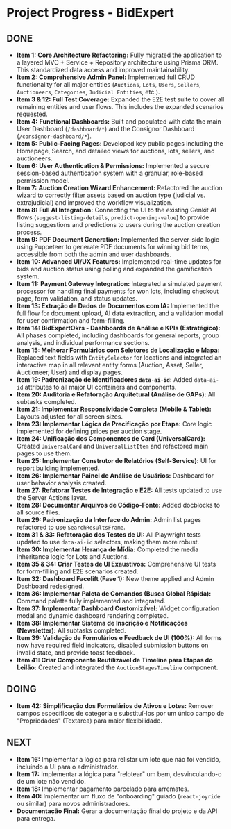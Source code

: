 # Project Progress - BidExpert

## DONE
- **Item 1:** **Core Architecture Refactoring:** Fully migrated the application to a layered MVC + Service + Repository architecture using Prisma ORM. This standardized data access and improved maintainability.
- **Item 2:** **Comprehensive Admin Panel:** Implemented full CRUD functionality for all major entities (`Auctions`, `Lots`, `Users`, `Sellers`, `Auctioneers`, `Categories`, `Judicial Entities`, etc.).
- **Item 3 & 12:** **Full Test Coverage:** Expanded the E2E test suite to cover all remaining entities and user flows. This includes the expanded scenarios requested.
- **Item 4:** **Functional Dashboards:** Built and populated with data the main User Dashboard (`/dashboard/*`) and the Consignor Dashboard (`/consignor-dashboard/*`).
- **Item 5:** **Public-Facing Pages:** Developed key public pages including the Homepage, Search, and detailed views for auctions, lots, sellers, and auctioneers.
- **Item 6:** **User Authentication & Permissions:** Implemented a secure session-based authentication system with a granular, role-based permission model.
- **Item 7:** **Auction Creation Wizard Enhancement:** Refactored the auction wizard to correctly filter assets based on auction type (judicial vs. extrajudicial) and improved the workflow visualization.
- **Item 8:** **Full AI Integration:** Connecting the UI to the existing Genkit AI flows (`suggest-listing-details`, `predict-opening-value`) to provide listing suggestions and predictions to users during the auction creation process.
- **Item 9:** **PDF Document Generation:** Implemented the server-side logic using Puppeteer to generate PDF documents for winning bid terms, accessible from both the admin and user dashboards.
- **Item 10:** **Advanced UI/UX Features:** Implemented real-time updates for bids and auction status using polling and expanded the gamification system.
- **Item 11:** **Payment Gateway Integration:** Integrated a simulated payment processor for handling final payments for won lots, including checkout page, form validation, and status updates.
- **Item 13: Extração de Dados de Documentos com IA:** Implemented the full flow for document upload, AI data extraction, and a validation modal for user confirmation and form-filling.
- **Item 14: BidExpertOkrs - Dashboards de Análise e KPIs (Estratégico):** All phases completed, including dashboards for general reports, group analysis, and individual performance sections.
- **Item 15: Melhorar Formulários com Seletores de Localização e Mapa:** Replaced text fields with `EntitySelector` for locations and integrated an interactive map in all relevant entity forms (Auction, Asset, Seller, Auctioneer, User) and display pages.
- **Item 19: Padronização de Identificadores `data-ai-id`:** Added `data-ai-id` attributes to all major UI containers and components.
- **Item 20: Auditoria e Refatoração Arquitetural (Análise de GAPs):** All subtasks completed.
- **Item 21: Implementar Responsividade Completa (Mobile & Tablet):** Layouts adjusted for all screen sizes.
- **Item 23: Implementar Lógica de Precificação por Etapa:** Core logic implemented for defining prices per auction stage.
- **Item 24: Unificação dos Componentes de Card (UniversalCard):** Created `UniversalCard` and `UniversalListItem` and refactored main pages to use them.
- **Item 25: Implementar Construtor de Relatórios (Self-Service):** UI for report building implemented.
- **Item 26: Implementar Painel de Análise de Usuários:** Dashboard for user behavior analysis created.
- **Item 27: Refatorar Testes de Integração e E2E:** All tests updated to use the Server Actions layer.
- **Item 28: Documentar Arquivos de Código-Fonte:** Added docblocks to all source files.
- **Item 29: Padronização da Interface do Admin:** Admin list pages refactored to use `SearchResultsFrame`.
- **Item 31 & 33:** **Refatoração dos Testes de UI:** All Playwright tests updated to use `data-ai-id` selectors, making them more robust.
- **Item 30: Implementar Herança de Mídia:** Completed the media inheritance logic for Lots and Auctions.
- **Item 35 & 34: Criar Testes de UI Exaustivos:** Comprehensive UI tests for form-filling and E2E scenarios created.
- **Item 32: Dashboard Facelift (Fase 1):** New theme applied and Admin Dashboard redesigned.
- **Item 36: Implementar Paleta de Comandos (Busca Global Rápida):** Command palette fully implemented and integrated.
- **Item 37: Implementar Dashboard Customizável:** Widget configuration modal and dynamic dashboard rendering completed.
- **Item 38: Implementar Sistema de Inscrição e Notificações (Newsletter):** All subtasks completed.
- **Item 39: Validação de Formulários e Feedback de UI (100%):** All forms now have required field indicators, disabled submission buttons on invalid state, and provide toast feedback.
- **Item 41: Criar Componente Reutilizável de Timeline para Etapas do Leilão:** Created and integrated the `AuctionStagesTimeline` component.

## DOING
- **Item 42: Simplificação dos Formulários de Ativos e Lotes:** Remover campos específicos de categoria e substituí-los por um único campo de "Propriedades" (Textarea) para maior flexibilidade.

## NEXT
- **Item 16:** Implementar a lógica para relistar um lote que não foi vendido, incluindo a UI para o administrador.
- **Item 17:** Implementar a lógica para "relotear" um bem, desvinculando-o de um lote não vendido.
- **Item 18:** Implementar pagamento parcelado para arremates.
- **Item 40:** Implementar um fluxo de "onboarding" guiado (`react-joyride` ou similar) para novos administradores.
- **Documentação Final:** Gerar a documentação final do projeto e da API para entrega.

